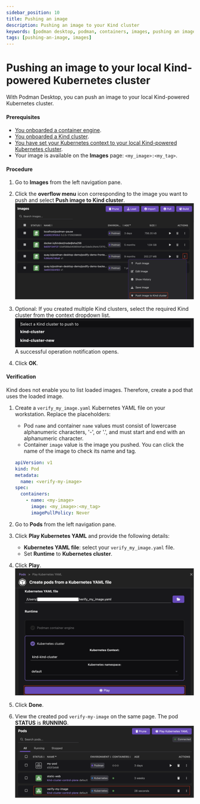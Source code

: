 ```yaml
---
sidebar_position: 10
title: Pushing an image
description: Pushing an image to your Kind cluster
keywords: [podman desktop, podman, containers, images, pushing an image, kubernetes]
tags: [pushing-an-image, images]
---
```


# Pushing an image to your local Kind-powered Kubernetes cluster

With Podman Desktop, you can push an image to your local Kind-powered Kubernetes cluster.

#### Prerequisites

- [You onboarded a container engine](/docs/containers).
- [You onboarded a Kind cluster](/docs/kind).
- [You have set your Kubernetes context to your local Kind-powered Kubernetes cluster](/docs/kind/working-with-your-local-kind-cluster).
- Your image is available on the **Images** page: `<my_image>:<my_tag>`.

#### Procedure

1. Go to **Images** from the left navigation pane.
1. Click the **overflow menu** icon corresponding to the image you want to push and select **Push image to Kind cluster**.
   ![pushing an image to Kind](img/push-image-to-kind.png)

1. Optional: If you created multiple Kind clusters, select the required Kind cluster from the context dropdown list.
   ![selecting a Kind cluster](img/select-a-kind-cluster.png)
   A successful operation notification opens.
1. Click **OK**.

#### Verification

Kind does not enable you to list loaded images.
Therefore, create a pod that uses the loaded image.

1. Create a `verify_my_image.yaml` Kubernetes YAML file on your workstation.
   Replace the placeholders:

   - Pod `name` and container `name` values must consist of lowercase alphanumeric characters, '-', or '.', and must start and end with an alphanumeric character.
   - Container `image` value is the image you pushed. You can click the name of the image to check its name and tag.

   ```yaml
   apiVersion: v1
   kind: Pod
   metadata:
     name: <verify-my-image>
   spec:
     containers:
       - name: <my-image>
         image: <my_image>:<my_tag>
         imagePullPolicy: Never
   ```

1. Go to **Pods** from the left navigation pane.
1. Click **Play Kubernetes YAML** and provide the following details:
   - **Kubernetes YAML file**: select your `verify_my_image.yaml` file.
   - Set **Runtime** to **Kubernetes cluster**.
1. Click **Play**.
   ![play a Kubernetes YAML](img/create-pod-from-kube-yaml.png)
1. Click **Done**.
1. View the created pod `verify-my-image` on the same page. The pod **STATUS** is **RUNNING**.
   ![play a Kubernetes YAML](img/verify-my-image-pod-running.png)
